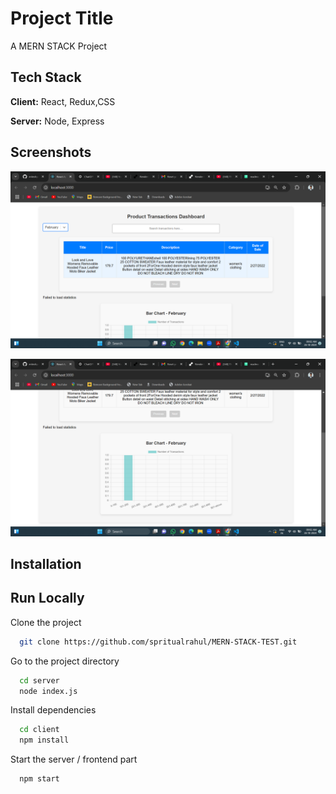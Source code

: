 
# Project Title

A MERN STACK Project


## Tech Stack

**Client:** React, Redux,CSS

**Server:** Node, Express




## Screenshots

![App Screenshot](./image/Screenshot%20(630).png)


![App Screenshot](./image/Screenshot%20(631).png)








## Installation


## Run Locally

Clone the project

```bash
  git clone https://github.com/spritualrahul/MERN-STACK-TEST.git
```

Go to the project directory

```bash
  cd server
  node index.js
```

Install dependencies

```bash
  cd client
  npm install
```

Start the server / frontend part

```bash
  npm start
```

